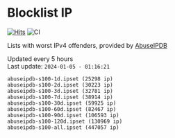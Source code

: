 # Blocklist IP

[![Hits](https://hits.seeyoufarm.com/api/count/incr/badge.svg?url=https%3A%2F%2Fgithub.com%2Fborestad%2Fblocklist-ip%2F&count_bg=%2379C83D&title_bg=%23555555&icon=&icon_color=%23E7E7E7&title=hits&edge_flat=false)](https://hits.seeyoufarm.com)  ![CI](https://img.shields.io/github/workflow/status/borestad/blocklist-ip/CI?style=flat-square)

Lists with worst IPv4 offenders, provided by [AbuseIPDB](https://www.abuseipdb.com/)

<!-- FOOTER-PLACEHOLDER -->
Updated every 5 hours<br>
Last update: `2024-01-05 - 01:16:21`
```
abuseipdb-s100-1d.ipset (25298 ip)
abuseipdb-s100-2d.ipset (30223 ip)
abuseipdb-s100-3d.ipset (32781 ip)
abuseipdb-s100-7d.ipset (38914 ip)
abuseipdb-s100-30d.ipset (59925 ip)
abuseipdb-s100-60d.ipset (82467 ip)
abuseipdb-s100-90d.ipset (106593 ip)
abuseipdb-s100-120d.ipset (130969 ip)
abuseipdb-s100-all.ipset (447057 ip)
```
